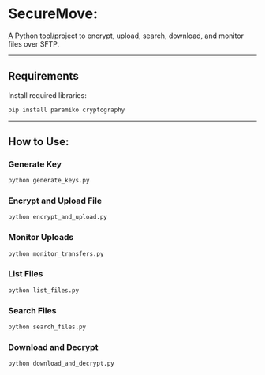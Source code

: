 # SecureMove:

A Python tool/project to encrypt, upload, search, download, and monitor files over SFTP.

---

## Requirements

Install required libraries:

```bash
pip install paramiko cryptography
```

---

## How to Use:

### Generate Key
```bash
python generate_keys.py
```

### Encrypt and Upload File
```bash
python encrypt_and_upload.py
```

### Monitor Uploads
```bash
python monitor_transfers.py
```

### List Files
```bash
python list_files.py
```

### Search Files
```bash
python search_files.py
```

### Download and Decrypt
```bash
python download_and_decrypt.py
```
